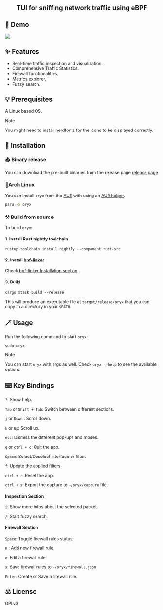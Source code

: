 <div align="center">
  <h2> TUI for sniffing network traffic using eBPF </h2>
</div>

## 📸 Demo

![](https://github.com/user-attachments/assets/69ec6cf2-c498-4e87-b686-b4b6eb47799d)

## ✨ Features

- Real-time traffic inspection and visualization.
- Comprehensive Traffic Statistics.
- Firewall functionalities.
- Metrics explorer.
- Fuzzy search.

## 💡 Prerequisites

A Linux based OS.

> [!NOTE]
> You might need to install [nerdfonts](https://www.nerdfonts.com/) for the icons to be displayed correctly.

## 🚀 Installation

### 📥 Binary release

You can download the pre-built binaries from the release page [release page](https://github.com/pythops/oryx/releases)

### 🐧Arch Linux

You can install `oryx` from the [AUR](https://aur.archlinux.org/packages/oryx) with using an [AUR helper](https://wiki.archlinux.org/title/AUR_helpers).

```bash
paru -S oryx
```

### ⚒️ Build from source

To build `oryx`:

#### 1. Install Rust nightly toolchain

```
rustup toolchain install nightly --component rust-src
```

#### 2. Install [bpf-linker](https://github.com/aya-rs/bpf-linker)

Check [bpf-linker Installation section](https://github.com/aya-rs/bpf-linker?tab=readme-ov-file#installation) .

#### 3. Build

```
cargo xtask build --release
```

This will produce an executable file at `target/release/oryx` that you can copy to a directory in your `$PATH`.

## 🪄 Usage

Run the following command to start `oryx`:

```
sudo oryx
```

> [!NOTE]
> You can start `oryx` with args as well. Check `oryx --help` to see the available options

## ⌨️ Key Bindings

`?`: Show help.

`Tab` or `Shift + Tab`: Switch between different sections.

`j` or `Down` : Scroll down.

`k` or `Up`: Scroll up.

`esc`: Dismiss the different pop-ups and modes.

`q` or `ctrl + c`: Quit the app.

`Space`: Select/Deselect interface or filter.

`f`: Update the applied filters.

`ctrl + r`: Reset the app.

`ctrl + s`: Export the capture to `~/oryx/capture` file.

#### Inspection Section

`i`: Show more infos about the selected packet.

`/`: Start fuzzy search.

#### Firewall Section

`Space`: Toggle firewall rules status.

`n` : Add new firewall rule.

`e`: Edit a firewall rule.

`s`: Save firewall rules to `~/oryx/firewall.json`

`Enter`: Create or Save a firewall rule.

## ⚖️ License

GPLv3
